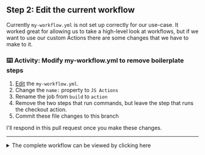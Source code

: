 ## Step 2: Edit the current workflow

Currently `my-workflow.yml` is not set up correctly for our use-case.  It worked great for allowing us to take a high-level look at workflows, but if we want to use our custom Actions there are some changes that we have to make to it.

### :keyboard: Activity: Modify my-workflow.yml to remove boilerplate steps

1. [Edit]({{workflowFile}}) the `my-workflow.yml`.
1. Change the `name:` property to `JS Actions`
1. Rename the job from `build` to `action`
1. Remove the two steps that run commands, but leave the step that runs the checkout action.
1. Commit these file changes to this branch

I'll respond in this pull request once you make these changes.

---

<details><summary>The complete workflow can be viewed by clicking here</summary>

```yaml
name: JS Actions

on: [push]

jobs:
  action:

    runs-on: ubuntu-latest

    steps:
    - uses: actions/checkout@v1
```
</details>



